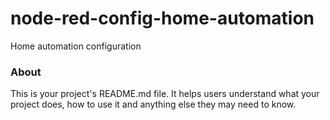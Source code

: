 node-red-config-home-automation
===============================

Home automation configuration

### About

This is your project's README.md file. It helps users understand what your
project does, how to use it and anything else they may need to know.